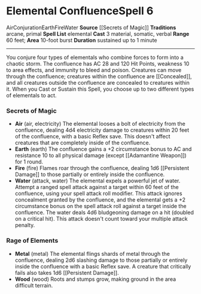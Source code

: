 ﻿---
actions: '[three-actions]'
area: 10-foot burst
bloodline: null
component:
- Material
- Somatic
- Verbal
cost: null
deity: null
domain: null
duration: sustained up to 1 minute
element: Air, Earth, Fire, Water
heighten: null
heighten_level: '6'
id: '903'
lesson: null
level: '6'
mystery: null
name: Elemental Confluence
patron_theme: null
range: 60 feet
rarity: Common
requirement: null
saving_throw: null
school: Conjuration
source: '[[DATABASE/source/Secrets of Magic|Secrets of Magic]]'
target: null
tradition:
- Arcane
- Primal
- Elemental
trait:
- '[[DATABASE/trait/Air|Air]]'
- '[[DATABASE/trait/Conjuration|Conjuration]]'
- '[[DATABASE/trait/Earth|Earth]]'
- '[[DATABASE/trait/Fire|Fire]]'
- '[[DATABASE/trait/Water|Water]]'
trigger: null
type: Spell

---
# Elemental Confluence<span class="item-type">Spell 6</span>

<span class="item-trait">Air</span><span class="item-trait">Conjuration</span><span class="item-trait">Earth</span><span class="item-trait">Fire</span><span class="item-trait">Water</span>
**Source** [[Secrets of Magic]] 
**Traditions** arcane, primal
**Spell List** elemental
**Cast** <span class="action-icon">3</span> material, somatic, verbal
**Range** 60 feet; **Area** 10-foot burst
**Duration** sustained up to 1 minute

---
You conjure four types of elementals who combine forces to form into a chaotic storm. The confluence has AC 28 and 120 Hit Points, weakness 10 to area effects, and immunity to bleed and poison. Creatures can move through the confluence; creatures within the confluence are [[Concealed]], and all creatures outside the confluence are concealed to creatures within it. When you Cast or Sustain this Spell, you choose up to two different types of elementals to act.

### Secrets of Magic

* **Air** (air, electricity) The elemental looses a bolt of electricity from the confluence, dealing 4d4 electricity damage to creatures within 20 feet of the confluence, with a basic Reflex save. This doesn't affect creatures that are completely inside of the confluence.
* **Earth** (earth) The confluence gains a +2 circumstance bonus to AC and resistance 10 to all physical damage (except [[Adamantine Weapon]]) for 1 round.
* **Fire** (fire) Flames roar through the confluence, dealing 1d6 [[Persistent Damage]] to those partially or entirely inside the confluence.
* **Water** (attack, water) The elemental expels a powerful jet of water. Attempt a ranged spell attack against a target within 60 feet of the confluence, using your spell attack roll modifier. This attack ignores concealment granted by the confluence, and the elemental gets a +2 circumstance bonus on the spell attack roll against a target inside the confluence. The water deals 4d6 bludgeoning damage on a hit (doubled on a critical hit). This attack doesn't count toward your multiple attack penalty.

### Rage of Elements

* **Metal** (metal) The elemental flings shards of metal through the confluence, dealing 2d6 slashing damage to those partially or entirely inside the confluence with a basic Reflex save. A creature that critically fails also takes 1d6 [[Persistent Damage]].
* **Wood** (wood) Roots and stumps grow, making ground in the area difficult terrain.